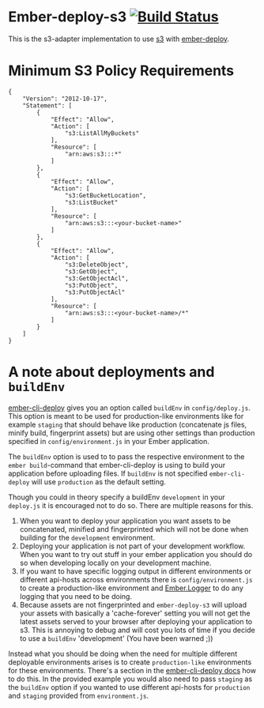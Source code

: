 # Ember-deploy-s3 [![Build Status](https://travis-ci.org/LevelbossMike/ember-deploy-s3.svg?branch=master)](https://travis-ci.org/LevelbossMike/ember-deploy-s3)

This is the s3-adapter implementation to use [s3](https://aws.amazon.com/s3/) with
[ember-deploy](https://github.com/levelbossmike/ember-deploy).

# Minimum S3 Policy Requirements

```
{
    "Version": "2012-10-17",
    "Statement": [
        {
            "Effect": "Allow",
            "Action": [
                "s3:ListAllMyBuckets"
            ],
            "Resource": [
                "arn:aws:s3:::*"
            ]
        },
        {
            "Effect": "Allow",
            "Action": [
                "s3:GetBucketLocation",
                "s3:ListBucket"
            ],
            "Resource": [
                "arn:aws:s3:::<your-bucket-name>"
            ]
        },
        {
            "Effect": "Allow",
            "Action": [
                "s3:DeleteObject",
                "s3:GetObject",
                "s3:GetObjectAcl",
                "s3:PutObject",
                "s3:PutObjectAcl"
            ],
            "Resource": [
                "arn:aws:s3:::<your-bucket-name>/*"
            ]
        }
    ]
}
```

# A note about deployments and `buildEnv`

[ember-cli-deploy](https://www.github.com/ember-cli/ember-cli-deploy) gives you an option called `buildEnv` in `config/deploy.js`. This option is meant to be used for production-like environments like for example `staging` that should behave like production (concatenate js files, minify build, fingerprint assets) but are using other settings than production specified in `config/environment.js` in your Ember application.

The `buildEnv` option is used to to pass the respective environment to the `ember build`-command that ember-cli-deploy is using to build your application before uploading files. If `buildEnv` is not specified `ember-cli-deploy` will use `production` as the default setting.

Though you could in theory specify a buildEnv `development` in your `deploy.js` it is encouraged not to do so. There are multiple reasons for this.

1. When you want to deploy your application you want assets to be concatenated, minified and fingerprinted which will not be done when building for the `development` environment.
2. Deploying your application is not part of your development workflow. When you want to try out stuff in your ember application you should do so when developing locally on your development machine.
3. If you want to have specific logging output in different environments or different api-hosts across environments there is `config/environment.js` to create a production-like environment and [Ember.Logger](http://emberjs.com/api/classes/Ember.Logger.html) to do any logging that you need to be doing.
4. Because assets are not fingerprinted and `ember-deploy-s3` will upload your assets with basically a 'cache-forever' setting you will not get the latest assets served to your browser after deploying your application to s3. This is annoying to debug and will cost you lots of time if you decide to use a `buildEnv` 'development' (You have been warned ;))

Instead what you should be doing when the need for multiple different deployable environments arises is to create `production-like` environments for these environments. There's a section in the [ember-cli-deploy docs](http://ember-cli.github.io/ember-cli-deploy/docs/v0.4.x/fingerprinting-options-and-staging-environments/) how to do this. In the provided example you would also need to pass `staging` as the `buildEnv` option if you wanted to use different api-hosts for `production` and `staging` provided from `environment.js`.
